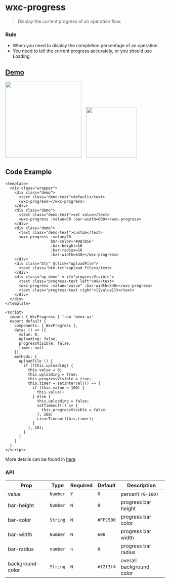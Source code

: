 # wxc-progress 

> Display the current progress of an operation flow.

### Rule
- When you need to display the completion percentage of an operation.
- You need to tell the current progress accurately, or you should use Loading


## [Demo](https://h5.m.taobao.com/trip/wxc-progress/index.html?_wx_tpl=https%3A%2F%2Fh5.m.taobao.com%2Ftrip%2Fwxc-progress%2Fdemo%2Findex.native-min.js)
<img src="https://img.alicdn.com/tfs/TB1RWnVSpXXXXaZXFXXXXXXXXXX-750-1334.gif" width="240"/>&nbsp;&nbsp;&nbsp;&nbsp;<img src="https://img.alicdn.com/tfs/TB1pSZaSpXXXXaXXXXXXXXXXXXX-200-200.png" width="160"/>

## Code Example

```vue
<template>
  <div class="wrapper">
    <div class="demo">
      <text class="demo-text">default</text>
      <wxc-progress></wxc-progress>
    </div>
    <div class="demo">
      <text class="demo-text">set value</text>
      <wxc-progress :value=50 :bar-width=600></wxc-progress>
    </div>
    <div class="demo">
      <text class="demo-text">custom</text>
      <wxc-progress :value=70
                    bar-color='#9B7B56'
                    :bar-height=16
                    :bar-radius=16
                    :bar-width=640></wxc-progress>
    </div>
    <div class="btn" @click="uploadFile">
      <text class="btn-txt">upload files</text>
    </div>
    <div class="up-demo" v-if="progressVisible">
      <text class="progress-text left">0%</text>
      <wxc-progress :value="value" :bar-width=540></wxc-progress>
      <text class="progress-text right">{{value}}%</text>
    </div>
  </div>
</template>

<script>
  import { WxcProgress } from 'weex-ui'
  export default {
    components: { WxcProgress },
    data: () => ({
      value: 0,
      uploading: false,
      progressVisible: false,
      timer: null
    }),
    methods: {
      uploadFile () {
        if (!this.uploading) {
          this.value = 0;
          this.uploading = true;
          this.progressVisible = true;
          this.timer = setInterval(() => {
            if (this.value < 100) {
              this.value++
            } else {
              this.uploading = false;
              setTimeout(() => {
                this.progressVisible = false;
              }, 500)
              clearTimeout(this.timer);
            }
          }, 10);
        }
      }
    }
  }
</script>
```

More details can be found in [here](https://github.com/apache/incubator-weex-ui/blob/master/example/progress/index.vue)


### API
| Prop | Type | Required | Default | Description |
|-------------|------------|--------|-----|-----|
| value | `Number` |`Y`| `0` | percent `(0-100)` |
| bar-height | `Number` |`N`| `8` | progress bar height |
| bar-color | `String` |`N`| `#FFC900` | progress bar color |
| bar-width | `Number` |`N`| `600` | progress bar width |
| bar-radius | `number` |`n`| `0` | progress bar radius |
| background-color | `String` |`N`| `#f2f3f4` | overall background color |
